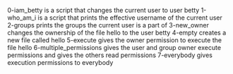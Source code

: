 0-iam_betty is a script that changes the current user to user betty
1-who_am_i is a script that prints the effective username of the current user
2-groups prints the groups the current user is a part of
3-new_owner changes the ownership of the file hello to the user betty
4-empty creates a new file called hello
5-execute gives the owner permission to execute the file hello
6-multiple_permissions gives the user and group owner execute permissions and gives the others read permissions
7-everybody gives execution permissions to everybody

